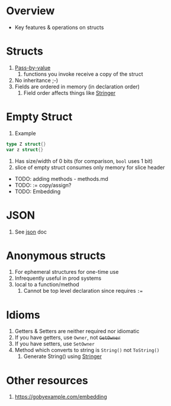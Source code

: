 # Overview
- Key features & operations on structs

# Structs
1. [Pass-by-value](TODO)
    1. functions you invoke receive a copy of the struct
1. No inheritance ;-)
1. Fields are ordered in memory (in declaration order)
    1. Field order affects things like [Stringer](https://pkg.go.dev/golang.org/x/tools/cmd/stringer)


# Empty Struct
1. Example
```go
type Z struct{}
var z struct{}
```
1. Has size/width of 0 bits (for comparison, `bool` uses 1 bit)
1. slice of empty struct consumes only memory for slice header


- TODO: adding methods - methods.md
- TODO: := copy/assign?
- TODO: Embedding


# JSON
1. See [json](./json.md) doc


# Anonymous structs
1. For ephemeral structures for one-time use
1. Infrequently useful in prod systems
1. local to a function/method
    1. Cannot be top level declaration since requires `:=`


# Idioms
1. Getters & Setters are neither required nor idiomatic
1. If you have getters, use `Owner`, not ~~`GetOwner`~~
1. If you have setters, use `SetOwner`
1. Method which converts to string is `String()` not `ToString()`
    1. Generate String() using [Stringer](./stringer.md)


# Other resources
1. https://gobyexample.com/embedding
